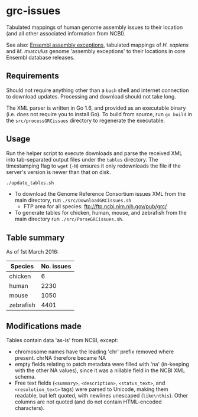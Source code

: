 # grc-issues

Tabulated mappings of human genome assembly issues to their location (and all other associated information from NCBI).

See also: [Ensembl assembly exceptions](https://github.com/lmmx/ensembl-assembly-exceptions), tabulated mappings of _H. sapiens_ and _M. musculus_ genome 'assembly exceptions' to their locations in core Ensembl database releases.

## Requirements

Should not require anything other than a `bash` shell and internet connection to download updates. Processing and download should not take long. 

The XML parser is written in Go 1.6, and provided as an executable binary (i.e. does not require you to install Go). To build from source, run `go build` in the `src/processGRCissues` directory to regenerate the executable.

## Usage

Run the helper script to execute downloads and parse the received XML into tab-separated output files under the `tables` directory. The timestamping flag to `wget` (`-N`) ensures it only redownloads the file if the server's version is newer than that on disk.

```sh
./update_tables.sh
```

* To download the Genome Reference Consortium issues XML from the main directory, run `./src/DownloadGRCissues.sh`
  * FTP area for all species: ftp://ftp.ncbi.nlm.nih.gov/pub/grc/
* To generate tables for chicken, human, mouse, and zebrafish from the main directory run `./src/ParseGRCissues.sh`.

## Table summary

As of 1st March 2016:

| Species   | No. issues |
|-----------|------------|
| chicken   |         6  |
| human     |      2230  |
| mouse     |      1050  |
| zebrafish |      4401  |

## Modifications made

Tables contain data 'as-is' from NCBI, except:
* chromosome names have the leading 'chr' prefix removed where present. chrNA therefore became NA
* empty fields relating to patch metadata were filled with 'na' (in-keeping with the other NA values), since it was a nillable field in the NCBI XML schema.
* Free text fields (`<summary>`, `<description>`, `<status_text>`, and `<resolution_text>` tags) were parsed to Unicode, making them readable, but left quoted, with newlines unescaped (`like\nthis`). Other columns are not quoted (and do not contain HTML-encoded characters).
